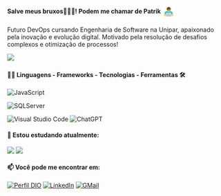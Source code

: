 #### Salve meus bruxos🧙🏽‍♂️! Podem me chamar de Patrik <img src="https://raw.githubusercontent.com/arthurgalanti/arthurgalanti/main/assets/man-technologist.gif" width="30" style="vertical-align: middle;">

Futuro DevOps cursando Engenharia de Software na Unipar, apaixonado pela inovação e evolução digital. Motivado pela resolução de desafios complexos e otimização de processos!

<a href="https://visitorbadge.io/status?path=https%3A%2F%2Fgithub.com%2FOliv-Patrik%2Fdio-lab-open-source"><img src="https://api.visitorbadge.io/api/visitors?path=https%3A%2F%2Fgithub.com%2FOliv-Patrik%2Fdio-lab-open-source&label=Bruxos%20Vagantes&labelColor=%23ba68c8&countColor=%232ccce4&style=flat-square&labelStyle=none" /></a>

<div style="width: max-content;">

#### 👨‍💻 Linguagens - Frameworks - Tecnologias - Ferramentas  🛠

![JavaScript](https://img.shields.io/badge/JavaScript-%23EFD81D?style=flat-square&labelColor=%23414141&logo=javascript&logoColor=white)
</div>

![SQLServer](https://img.shields.io/badge/SQLServer-%23DB2A20.svg?style=flat-square&labelColor=%23414141&logo=microsoftsqlserver&logoColor=white)
</div>

![Visual Studio Code](https://img.shields.io/badge/Visual%20Studio%20Code-%232D9EEA?style=flat-square&labelColor=%23414141&logo=visual-studio-code&logoColor=white)
![ChatGPT](https://img.shields.io/badge/ChatGPT-%231A9A7A?style=flat-square&labelColor=%23414141&logo=openai&logoColor=white)</div></div>

#### 🌱 Estou estudando atualmente:
<div>
<img src="https://img.shields.io/badge/Python-%233776AB?style=flat-square&labelColor=%23414141&logo=python&logoColor=white" />
<img src="https://img.shields.io/badge/Inglês-%2300A86B?style=flat-square&labelColor=%23414141logoColor=white" />
</div>

#### 📫 Você pode me encontrar em:

[![Perfil DIO](https://img.shields.io/badge/-Meu%20Perfil%20na%20DIO-30A3DC?style=for-the-badge)](https://web.dio.me/users/patrikoli49)
[![LinkedIn](https://img.shields.io/badge/-LinkedIn-%230A66C2?style=flat-square&labelColor=%230A66C2&logo=linkedin&logoColor=black&link=https://www.linkedin.com/in/oliveira-patrik//)](https://www.linkedin.com/in/oliveira-patrik/)
[![GMail](https://img.shields.io/badge/patrikoli49@gmail.com-%23D14836.svg?style=flat-square&logo=gmail&logoColor=white&link=mailto:patrikoli49@gmail.com)](mailto:patrikoli49@gmail.com)